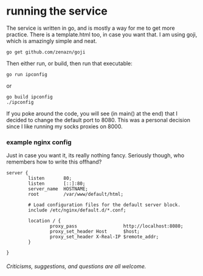 # running the service
The service is written in go, and is mostly a way for me to get more practice. There is a template.html too, in case you want that. I am using goji, which is amazingly simple and neat.
```
go get github.com/zenazn/goji
```

Then either run, or build, then run that executable:
```
go run ipconfig
```
or
```
go build ipconfig
./ipconfig
```

If you poke around the code, you will see (in main() at the end) that I decided to change the default port to 8080. This was a personal decision since I like running my socks proxies on 8000.

### example nginx config
Just in case you want it, its really nothing fancy. Seriously though, who remembers how to write this offhand?
```
server {
        listen       80;
        listen       [::]:80;
        server_name  HOSTNAME;
        root         /var/www/default/html;

        # Load configuration files for the default server block.
        include /etc/nginx/default.d/*.conf;

        location / {
                proxy_pass                 http://localhost:8080;
                proxy_set_header Host      $host;
                proxy_set_header X-Real-IP $remote_addr;
        }

}
```

###### Criticisms, suggestions, and questions are all welcome. 
